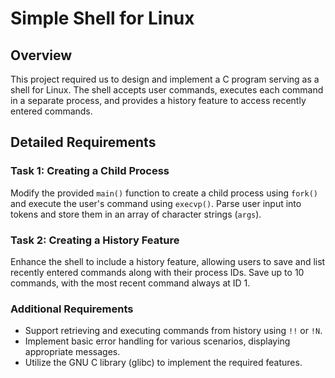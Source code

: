 # Simple Shell for Linux

## Overview
This project required us to design and implement a C program serving as a shell for Linux. The shell accepts user commands, executes each command in a separate process, and provides a history feature to access recently entered commands.

## Detailed Requirements
### Task 1: Creating a Child Process
Modify the provided `main()` function to create a child process using `fork()` and execute the user's command using `execvp()`. Parse user input into tokens and store them in an array of character strings (`args`).

### Task 2: Creating a History Feature
Enhance the shell to include a history feature, allowing users to save and list recently entered commands along with their process IDs. Save up to 10 commands, with the most recent command always at ID 1.

### Additional Requirements
- Support retrieving and executing commands from history using `!!` or `!N`.
- Implement basic error handling for various scenarios, displaying appropriate messages.
- Utilize the GNU C library (glibc) to implement the required features.
